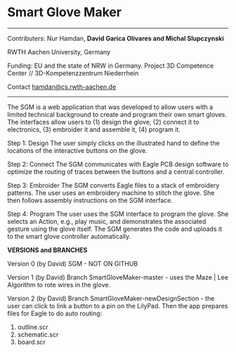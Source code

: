 # Smart Glove Maker

------------

Contributers: Nur Hamdan, **David Garica Olivares and Michal Slupczynski**

RWTH Aachen University, Germany

Funding:  EU and the state of NRW in Germany. Project 3D Competence Center // 3D-Kompetenzzentrum Niederrhein

Contact hamdan@cs.rwth-aachen.de

------------


The SGM is a web application that was developed to allow users with a limited technical background to create and program their own smart gloves.
The interfaces allow users to (1) design the glove, (2) connect it to electronics, (3) embroider it and assemble it, (4) program it. 

Step 1: Design
The user simply clicks on the illustrated hand to define the locations of the interactive buttons on the glove.

Step 2: Connect
The SGM communicates with Eagle PCB design software to optimize the routing of traces between the buttons and a central controller.

Step 3: Embroider
The SGM converts Eagle files to a stack of embroidery patterns. The user uses an embroidery machine to stitch the glove. She then follows assembly instructions on the SGM interface.

Step 4: Program
The user uses the SGM interface to program the glove. She selects an Action, e.g., play music, and demonstrates the associated gesture using the glove itself. The SGM generates the code and uploads it to the smart glove controller automatically.



**VERSIONS and BRANCHES**

Version 0 (by David)
SGM - NOT ON GITHUB

Version 1 (by David)
Branch SmartGloveMaker-master - uses the Maze | Lee Algorithm to rote wires in the glove.

Version 2 (by David)
Branch SmartGloveMaker-newDesignSection - the user can click to link a button to a pin on the LilyPad. Then the app prepares files for Eagle to do auto routing: 
1. outline.scr
2. schematic.scr
3. board.scr
